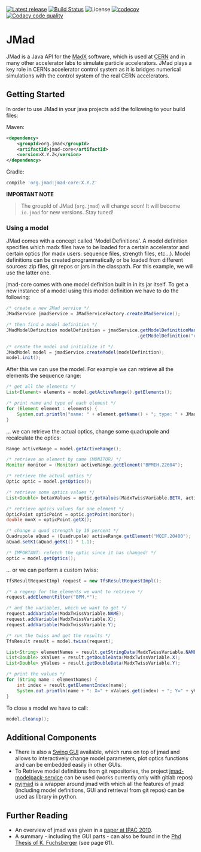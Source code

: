 [![Latest release](https://img.shields.io/github/release/jmad/jmad-core.svg?maxAge=1000)](https://github.com/jmad/jmad-core/releases)
[![Build Status](https://travis-ci.com/jmad/jmad-core.svg?branch=master)](https://travis-ci.com/jmad/jmad-core)
![License](https://img.shields.io/github/license/jmad/jmad-core.svg)
[![codecov](https://codecov.io/gh/jmad/jmad-core/branch/master/graph/badge.svg)](https://codecov.io/gh/jmad/jmad-core)
[![Codacy code quality](https://api.codacy.com/project/badge/Grade/b830f8eafc0441199d126967bd87d08c)](https://www.codacy.com/app/jmad/jmad-core?utm_source=github.com&utm_medium=referral&utm_content=jmad/jmad-core&utm_campaign=Badge_Grade)

# JMad

JMad is a Java API for the [MadX](http://mad.web.cern.ch/mad/) software, which is used at [CERN](http://www.cern.ch) and 
in many other accelerator labs to simulate particle accelerators. 
JMad plays a key role in CERNs accelerator control system as it is bridges numerical simulations with the control 
system of the real CERN accelerators. 

## Getting Started

In order to use JMad in your java projects add the following to your build files:

Maven:
```xml
<dependency>
    <groupId>org.jmad</groupId>
    <artifactId>jmad-core</artifactId>
    <version>X.Y.Z</version>
</dependency>
```

Gradle:
```groovy
compile 'org.jmad:jmad-core:X.Y.Z'
```

__IMPORTANT NOTE__
> The groupId of JMad (```org.jmad```) will change soon! It will become ```io.jmad``` for new versions. 
Stay tuned!

### Using a model

JMad comes with a concept called 'Model Definitions'. A model definition
specifies which madx files have to be loaded for a certain accelerator 
and certain optics (for madx users: sequence files, strength files, etc...).
Model definitions can be created programmatically or be loaded from different 
sources: zip files, git repos or jars in the classpath. For this example,
we will use the latter one. 

jmad-core comes with one model definition built in in its jar itself. To get a new 
instance of a model using this model definition we have to do the following:

```java
/* create a new JMad service */
JMadService jmadService = JMadServiceFactory.createJMadService();

/* then find a model definition */
JMadModelDefinition modelDefinition = jmadService.getModelDefinitionManager()
                                                 .getModelDefinition("example");

/* create the model and initialize it */
JMadModel model = jmadService.createModel(modelDefinition);
model.init();
``` 

After this we can use the model. For example we can retrieve all the elements the
sequence range:

```java
/* get all the elements */
List<Element> elements = model.getActiveRange().getElements();

/* print name and type of each element */
for (Element element : elements) {
    System.out.println("name: " + element.getName() + "; type: " + JMadElementType.fromElement(element));
}
```

... we can retrieve the actual optics, change some quadrupole and recalculate the optics:

```java
Range activeRange = model.getActiveRange();

/* retrieve an element by name (MONITOR) */
Monitor monitor = (Monitor) activeRange.getElement("BPMIH.22604");

/* retrieve the actual optics */
Optic optic = model.getOptics();

/* retrieve some optics values */
List<Double> betaxValues = optic.getValues(MadxTwissVariable.BETX, activeRange.getElements());

/* retrieve optics values for one element */
OpticPoint opticPoint = optic.getPoint(monitor);
double monX = opticPoint.getX();

/* change a quad strength by 10 percent */
Quadrupole aQuad = (Quadrupole) activeRange.getElement("MQIF.20400");
aQuad.setK1(aQuad.getK1() * 1.1);

/* IMPORTANT: refetch the optic since it has changed! */
optic = model.getOptics();
```

... or we can perform a custom twiss:

```java
TfsResultRequestImpl request = new TfsResultRequestImpl();

/* a regexp for the elements we want to retrieve */
request.addElementFilter("BPM.*");

/* and the variables, which we want to get */
request.addVariable(MadxTwissVariable.NAME);
request.addVariable(MadxTwissVariable.X);
request.addVariable(MadxTwissVariable.Y);

/* run the twiss and get the results */
TfsResult result = model.twiss(request);

List<String> elementNames = result.getStringData(MadxTwissVariable.NAME);
List<Double> xValues = result.getDoubleData(MadxTwissVariable.X);
List<Double> yValues = result.getDoubleData(MadxTwissVariable.Y);

/* print the values */
for (String name : elementNames) {
    int index = result.getElementIndex(name);
    System.out.println(name + ": X=" + xValues.get(index) + "; Y=" + yValues.get(index) + ";");
}
```

To close a model we have to call:
```java
model.cleanup();
```

## Additional Components

* There is also a [Swing GUI](https://github.com/jmad/jmad-gui) available, which
runs on top of jmad and allows to interactively change model parameters, plot
optics functions and can be embedded easily in other GUIs.
* To Retrieve model definitions from git repositories, the project 
[jmad-modelpack-service](https://github.com/jmad/jmad-modelpack-service)
can be used (works currently only with gitlab repos)
* [pyjmad](https://github.com/pymad/pyjmad) is a wrapper around jmad with which
all the features of jmad (including model definitions, GUI and retrieval from git repos) 
can be used as library in python.

## Further Reading

* An overview of jmad was given in a [paper at IPAC 2010](http://accelconf.web.cern.ch/AccelConf/IPAC10/papers/MOPEC006.pdf).
* A summary - including the GUI parts - can also be found in the [Phd Thesis of K. Fuchsberger](http://cds.cern.ch/record/1377386/files/CERN-THESIS-2011-075.pdf) (see page 61).  

